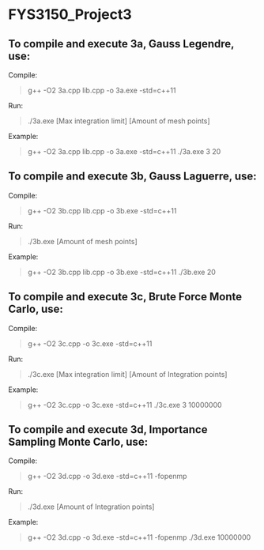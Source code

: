 # FYS3150_Project3


## To compile and execute 3a, Gauss Legendre, use: 

Compile:

> g++ -O2 3a.cpp lib.cpp -o 3a.exe -std=c++11

Run: 

> ./3a.exe [Max integration limit] [Amount of mesh points]

Example: 

> g++ -O2 3a.cpp lib.cpp -o 3a.exe -std=c++11
> ./3a.exe 3 20

## To compile and execute 3b, Gauss Laguerre, use: 

Compile:

> g++ -O2 3b.cpp lib.cpp -o 3b.exe -std=c++11

Run: 

> ./3b.exe [Amount of mesh points]

Example: 

> g++ -O2 3b.cpp lib.cpp -o 3b.exe -std=c++11
> ./3b.exe 20


## To compile and execute 3c, Brute Force Monte Carlo, use: 

Compile:

> g++ -O2 3c.cpp -o 3c.exe -std=c++11

Run: 

> ./3c.exe [Max integration limit] [Amount of Integration points]

Example: 

> g++ -O2 3c.cpp -o 3c.exe -std=c++11
> ./3c.exe 3 10000000

## To compile and execute 3d, Importance Sampling Monte Carlo, use: 

Compile:

> g++ -O2 3d.cpp -o 3d.exe -std=c++11 -fopenmp

Run: 

> ./3d.exe [Amount of Integration points]

Example: 

> g++ -O2 3d.cpp -o 3d.exe -std=c++11 -fopenmp
> ./3d.exe 10000000
